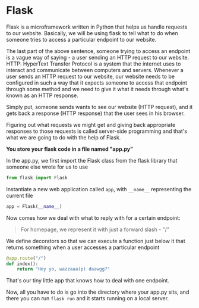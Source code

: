 # Flask

Flask is a microframework written in Python that helps us handle requests to our website. Basically, we will be using flask to tell what to do when someone tries to access a particular endpoint to our website. 

The last part of the above sentence, someone trying to access an endpoint is a vague way of saying - a user sending an HTTP request to our website.
HTTP: HyperText Transfer Protocol is a system that the internet uses to interact and communicate between computers and servers. Whenever a user sends an HTTP request to our website, our website needs to be configured in such a way that it expects someone to access that endpoint through some method and we need to give it what it needs through what's known as an HTTP response.

Simply put, someone sends wants to see our website (HTTP request), and it gets back a response (HTTP response) that the user sees in his browser.

Figuring out what requests we might get and giving back appropriate responses to those requests is called server-side programming and that's what we are going to do with the help of Flask.



__You store your flask code in a file named "app.py"__

In the app.py, we first import the Flask class from the flask library that someone else wrote for us to use

```python
from flask import Flask
```

Instantiate a new web application called `app`, with `__name__` representing the current file

```python
app = Flask(__name__)
```

Now comes how we deal with what to reply with for a certain endpoint:
> For homepage, we represent it with just a forward slash - "/" 

We define decorators so that we can execute a function just below it that returns something when a user accesses a particular endpoint

```python
@app.route("/")
def index():
	return "Hey yo, wazzaaa(p) daawgg?"
```

That's our tiny little app that knows how to deal with one endpoint.

Now, all you have to do is go into the directory where your app.py sits, and there you can run ```flask run``` and it starts running on a local server.